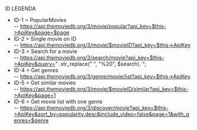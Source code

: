   ID  LEGENDA
 * ID-1 = PopularMovies                     
 -- https://api.themoviedb.org/3/movie/popular?api_key=$this->ApiKey&page=$page
 * ID-2 = Single movie on ID                
 -- https://api.themoviedb.org/3/movie/$movieID?api_key=$this->ApiKey
 * ID-3 = Search for a movie                
 -- https://api.themoviedb.org/3/search/movie?api_key=$this->ApiKey&query=" .str_replace(" ", "%20", $search). ";
 * ID-4 = Get genres                        
 -- https://api.themoviedb.org/3/genre/movie/list?api_key=$this->ApiKey
 * ID-5 = Get similar movies                
 -- https://api.themoviedb.org/3/movie/$movieID/similar?api_key=$this->ApiKey&page=1
 * ID-6 = Get movie list with one genre     
 -- https://api.themoviedb.org/3/discover/movie?api_key=$this->ApiKey&sort_by=popularity.desc&include_video=false&page=1&with_genres=$genre
 
